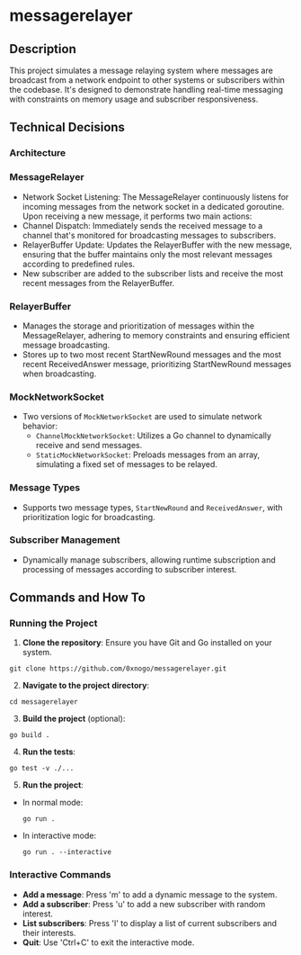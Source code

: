 # messagerelayer

## Description

This project simulates a message relaying system where messages are broadcast from a network endpoint to other systems or subscribers within the codebase. It's designed to demonstrate handling real-time messaging with constraints on memory usage and subscriber responsiveness.

## Technical Decisions

### Architecture

### MessageRelayer

- Network Socket Listening: The MessageRelayer continuously listens for incoming messages from the network socket in a dedicated goroutine. Upon receiving a new message, it performs two main actions:
 - Channel Dispatch: Immediately sends the received message to a channel that's monitored for broadcasting messages to subscribers.
 - RelayerBuffer Update: Updates the RelayerBuffer with the new message, ensuring that the buffer maintains only the most relevant messages according to predefined rules.
- New subscriber are added to the subscriber lists and receive the most recent messages from the RelayerBuffer.

### RelayerBuffer

- Manages the storage and prioritization of messages within the MessageRelayer, adhering to memory constraints and ensuring efficient message broadcasting.
- Stores up to two most recent StartNewRound messages and the most recent ReceivedAnswer message, prioritizing StartNewRound messages when broadcasting.

### MockNetworkSocket

- Two versions of `MockNetworkSocket` are used to simulate network behavior:
  - `ChannelMockNetworkSocket`: Utilizes a Go channel to dynamically receive and send messages.
  - `StaticMockNetworkSocket`: Preloads messages from an array, simulating a fixed set of messages to be relayed.

### Message Types

- Supports two message types, `StartNewRound` and `ReceivedAnswer`, with prioritization logic for broadcasting.

### Subscriber Management

- Dynamically manage subscribers, allowing runtime subscription and processing of messages according to subscriber interest.

## Commands and How To

### Running the Project

1. **Clone the repository**: Ensure you have Git and Go installed on your system.
```
git clone https://github.com/0xnogo/messagerelayer.git
```

2. **Navigate to the project directory**:
```
cd messagerelayer
```

3. **Build the project** (optional):
```
go build .
```

4. **Run the tests**:
```
go test -v ./...
```

5. **Run the project**:
- In normal mode:

  ```
  go run .
  ```

- In interactive mode:

  ```
  go run . --interactive
  ```

### Interactive Commands

- **Add a message**: Press 'm' to add a dynamic message to the system.
- **Add a subscriber**: Press 'u' to add a new subscriber with random interest.
- **List subscribers**: Press 'l' to display a list of current subscribers and their interests.
- **Quit**: Use 'Ctrl+C' to exit the interactive mode.

